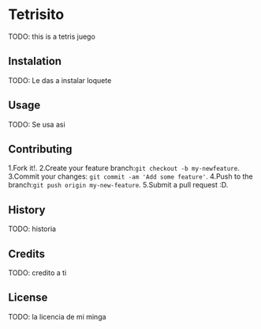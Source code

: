 # Tetrisito

TODO: this is a tetris juego

## Instalation

TODO: Le das a instalar loquete

## Usage

TODO: Se usa asi

## Contributing

1.Fork it!.
2.Create your feature branch:`git checkout -b my-newfeature`.
3.Commit your changes: `git commit -am 'Add some feature'`.
4.Push to the branch:`git push origin my-new-feature`.
5.Submit a pull request :D.

## History

TODO: historia

## Credits

TODO: credito a ti

## License

TODO: la licencia de mi minga

